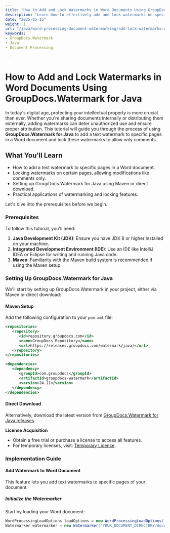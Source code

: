 ```yaml
---
title: "How to Add and Lock Watermarks in Word Documents Using GroupDocs.Watermark for Java"
description: "Learn how to effectively add and lock watermarks on specific pages of Word documents using GroupDocs.Watermark for Java, ensuring document protection."
date: "2025-05-15"
weight: 1
url: "/java/word-processing-document-watermarking/add-lock-watermarks-word-groupdocs-watermark-java/"
keywords:
- GroupDocs.Watermark
- Java
- Document Processing

---
```



# How to Add and Lock Watermarks in Word Documents Using GroupDocs.Watermark for Java

In today's digital age, protecting your intellectual property is more crucial than ever. Whether you're sharing documents internally or distributing them externally, adding watermarks can deter unauthorized use and ensure proper attribution. This tutorial will guide you through the process of using **GroupDocs.Watermark for Java** to add a text watermark to specific pages in a Word document and lock these watermarks to allow only comments.

## What You'll Learn
- How to add a text watermark to specific pages in a Word document.
- Locking watermarks on certain pages, allowing modifications like comments only.
- Setting up GroupDocs.Watermark for Java using Maven or direct download.
- Practical applications of watermarking and locking features.

Let's dive into the prerequisites before we begin.

### Prerequisites

To follow this tutorial, you'll need:

1. **Java Development Kit (JDK)**: Ensure you have JDK 8 or higher installed on your machine.
2. **Integrated Development Environment (IDE)**: Use an IDE like IntelliJ IDEA or Eclipse for writing and running Java code.
3. **Maven**: Familiarity with the Maven build system is recommended if using the Maven setup.

### Setting Up GroupDocs.Watermark for Java

We'll start by setting up GroupDocs.Watermark in your project, either via Maven or direct download:

#### Maven Setup
Add the following configuration to your `pom.xml` file:
```xml
<repositories>
   <repository>
      <id>repository.groupdocs.com</id>
      <name>GroupDocs Repository</name>
      <url>https://releases.groupdocs.com/watermark/java/</url>
   </repository>
</repositories>

<dependencies>
   <dependency>
      <groupId>com.groupdocs</groupId>
      <artifactId>groupdocs-watermark</artifactId>
      <version>24.11</version>
   </dependency>
</dependencies>
```

#### Direct Download
Alternatively, download the latest version from [GroupDocs.Watermark for Java releases](https://releases.groupdocs.com/watermark/java/).

**License Acquisition**
- Obtain a free trial or purchase a license to access all features.
- For temporary licenses, visit: [Temporary License](https://purchase.groupdocs.com/temporary-license/).

### Implementation Guide

#### Add Watermark to Word Document

This feature lets you add text watermarks to specific pages of your document.

##### Initialize the Watermarker
Start by loading your Word document:
```java
WordProcessingLoadOptions loadOptions = new WordProcessingLoadOptions();
Watermarker watermarker = new Watermarker("YOUR_DOCUMENT_DIRECTORY/document.docx\
